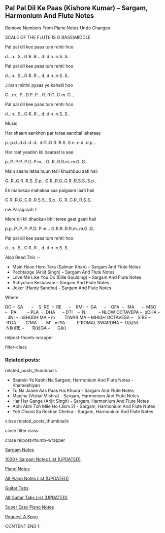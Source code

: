 
## Pal Pal Dil Ke Paas (Kishore Kumar) – Sargam, Harmonium And Flute Notes

Remove Numbers From Piano Notes
Undo Changes

SCALE OF THE FLUTE IS G BASS/MIDDLE

Pal pal dil kee paas tum rehtii hoo

d…n…S…G.R..R… d..d.n..n.S..S..

Pal pal dil kee paas tum rehtii hoo

d…n…S…G.R..R… d..d.n..n.S..S..

Jiivan miithii pyaas ye kahatii hoo

G…m…P…D.P..P… R..R.G..G.m..G…

Pal pal dil kee paas tum rehtii hoo

d…n…S…G.R..R… d..d.n..n.S..S..

Music

Har shaam aankhon par teraa aanchal laharaae

p..p.d..d.d..d..d.. d.G..G.R..R.S..S.n..n.d..d.p…

Har raat yaadon kii baaraat le aae

p..P..P.P..P.D..P.m… G..R..R.R.m..m.G..G..

Main saans letaa huun terii khushbuu aati haii

G..R..G.R..R.S..S.p.. G.R..R.G..G.R..R.S.S..S.p..

Ek mahakaa mahakaa saa paigaam laati haii

G.R..R.G..G.R..R.S.S…S.p.. G..R..G.R..R.S.S..

nw Paragraph 1

Mere dil kii dhadkan bhii teree geet gaati haii

p.p..P..P..P..P.D..P.m… G.R.R..R.R.m..m.G..G..

Pal pal dil kee paas tum rehtii hoo

d…n…S…G.R..R… d..d.n..n.S..S..



Also Read This :-



* Main Hoon Hero Tera (Salman Khan) – Sargam And Flute Notes
* Pachtaoge (Arijit Singh) – Sargam And Flute Notes
* Love Me Like You Do (Ellie Goulding) – Sargam And Flute Notes
* Achyutam Keshavam – Sargam And Flute Notes
* Joker (Hardy Sandhu) – Sargam And Flute Notes

Where



DO –  SA       –    S  RE  –  RE      –    RMI  –  GA      –    GFA  –   MA      –  MSO  –   PA         – PLA  –  DHA      – DTI    –  NI          – NLOW OCTAVEPA –  pDHA –  dNI –  nSHUDH MA – m        TIWAR MA – MHIGH OCTAVESA –    S’RE –     R’GA –     G’MA –     M’   m’PA –       P’KOMAL SWARDHA –  D(k)NI –       N(k)RE –       R(k)GA –      G(k)



relpost-thumb-wrapper

filter-class

### Related posts:

related_posts_thumbnails

* Baatein Ye Kabhi Na Sargam, Harmonium And Flute Notes - Khamoshiyan
* Tu Na Jaane Aas Paas Hai Khuda - Sargam And Flute Notes
* Manjha (Vishal Mishra) - Sargam, Harmonium And Flute Notes
* Har Har Gange (Arijit Singh) - Sargam, Harmonium And Flute Notes
* Abhi Abhi Toh Mile Ho (Jism 2) - Sargam, Harmonium And Flute Notes
* Yeh Chand Sa Roshan Chehra - Sargam, Harmonium And Flute Notes

close related_posts_thumbnails

close filter class

close relpost-thumb-wrapper

[Sargam Notes](https://www.notationsworld.com/sargam-notes.html)

[1000+ Sargam Notes List (UPDATED)](https://www.notationsworld.com/all-songs-list-sargam-notes.html)

[Piano Notes](https://www.notationsworld.com/piano-notes.html)

[All Piano Notes List (UPDATED)](https://www.notationsworld.com/all-songs-list-piano-notes.html)

[Guitar Tabs](https://www.notationsworld.com/guitar-tabs.html)

[All Guitar Tabs List (UPDATED)](https://www.notationsworld.com/all-songs-list-guitar-tabs.html)

[Super Easy Piano Notes](https://studywall.in/)

[Request A Song](https://www.notationsworld.com/request-a-song.html)

CONTENT END 1


